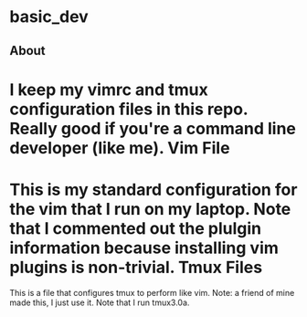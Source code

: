 # basic_dev
## About
I keep my vimrc and tmux configuration files in this repo. Really good if you're a command line developer (like me).
Vim File
======
This is my standard configuration for the vim that I run on my laptop. Note that I commented out the plulgin information
because installing vim plugins is non-trivial.
Tmux Files 
======
This is a file that configures tmux to perform like vim. Note: a friend of mine made this, I just use it.
Note that I run tmux3.0a.


